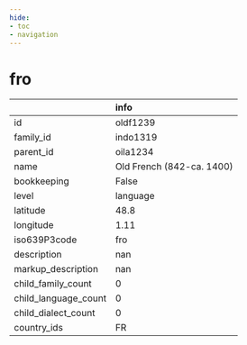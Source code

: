 ```yaml
---
hide:
- toc
- navigation
---
```

# fro
|                      | info                      |
|:---------------------|:--------------------------|
| id                   | oldf1239                  |
| family_id            | indo1319                  |
| parent_id            | oila1234                  |
| name                 | Old French (842-ca. 1400) |
| bookkeeping          | False                     |
| level                | language                  |
| latitude             | 48.8                      |
| longitude            | 1.11                      |
| iso639P3code         | fro                       |
| description          | nan                       |
| markup_description   | nan                       |
| child_family_count   | 0                         |
| child_language_count | 0                         |
| child_dialect_count  | 0                         |
| country_ids          | FR                        |
